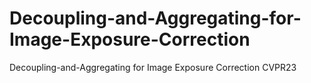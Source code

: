 # Decoupling-and-Aggregating-for-Image-Exposure-Correction
Decoupling-and-Aggregating for Image Exposure Correction CVPR23
